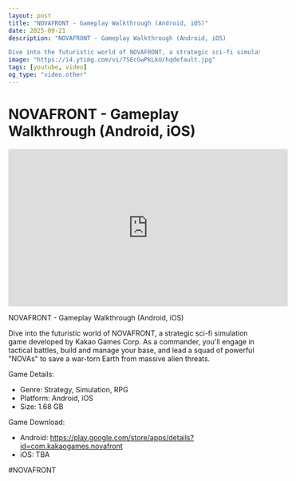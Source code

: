 ```yaml
---
layout: post
title: "NOVAFRONT - Gameplay Walkthrough (Android, iOS)"
date: 2025-09-21
description: "NOVAFRONT - Gameplay Walkthrough (Android, iOS)

Dive into the futuristic world of NOVAFRONT, a strategic sci-fi simulation game developed by Kakao Game..."
image: "https://i4.ytimg.com/vi/7SEcGwPkLkU/hqdefault.jpg"
tags: [youtube, video]
og_type: "video.other"
---
```


<script type="application/ld+json">
{
  "@context": "http://schema.org",
  "@type": "VideoObject",
  "name": "NOVAFRONT - Gameplay Walkthrough (Android, iOS)",
  "description": "NOVAFRONT - Gameplay Walkthrough (Android, iOS)\n\nDive into the futuristic world of NOVAFRONT, a strategic sci-fi simulation game developed by Kakao Games Corp. As a commander, you'll engage in tactical battles, build and manage your base, and lead a squad of powerful \\\"NOVAs\\\" to save a war-torn Earth from massive alien threats.\n\nGame Details:\n\n- Genre: Strategy, Simulation, RPG\n- Platform: Android, iOS\n- Size: 1.68 GB\n\nGame Download:\n\n- Android: https://play.google.com/store/apps/details?id=com.kakaogames.novafront\n- iOS: TBA\n\n#NOVAFRONT",
  "thumbnailUrl": "https://i4.ytimg.com/vi/7SEcGwPkLkU/hqdefault.jpg",
  "uploadDate": "2025-09-21T02:53:11",
  "embedUrl": "https://www.youtube.com/embed/7SEcGwPkLkU",
  "publisher": {
    "@type": "Person",
    "name": "Celo Zaga"
  },
  "mainEntityOfPage": {
    "@type": "WebPage",
    "@id": "https://celozaga.github.io/2025/09/21/novafront---gameplay-walkthrough-(android,-ios)-7SEcGwPkLkU.html"
  },
  "duration": "PT0M0S"
}
</script>

<script type="application/ld+json">
{
  "@context": "http://schema.org",
  "@type": "BlogPosting",
  "headline": "NOVAFRONT - Gameplay Walkthrough (Android, iOS)",
  "image": "https://i4.ytimg.com/vi/7SEcGwPkLkU/hqdefault.jpg",
  "publisher": {
    "@type": "Person",
    "name": "Celo Zaga"
  },
  "url": "https://celozaga.github.io/2025/09/21/novafront---gameplay-walkthrough-(android,-ios)-7SEcGwPkLkU.html",
  "datePublished": "2025-09-21T02:53:11",
  "dateCreated": "2025-09-21T02:53:11",
  "dateModified": "2025-09-21T02:53:11",
  "description": "NOVAFRONT - Gameplay Walkthrough (Android, iOS)\n\nDive into the futuristic world of NOVAFRONT, a strategic sci-fi simulation game developed by Kakao Game...",
  "author": {
    "@type": "Person",
    "name": "Celo Zaga"
  },
  "mainEntityOfPage": {
    "@type": "WebPage",
    "@id": "https://celozaga.github.io/2025/09/21/novafront---gameplay-walkthrough-(android,-ios)-7SEcGwPkLkU.html"
  }
}
</script>

<h1 class="youtube-post-title">NOVAFRONT - Gameplay Walkthrough (Android, iOS)</h1>

<iframe width="560" height="315" src="https://www.youtube.com/embed/7SEcGwPkLkU" class="youtube-post-embed" frameborder="0" allowfullscreen></iframe>

<p class="youtube-post-description">NOVAFRONT - Gameplay Walkthrough (Android, iOS)

Dive into the futuristic world of NOVAFRONT, a strategic sci-fi simulation game developed by Kakao Games Corp. As a commander, you'll engage in tactical battles, build and manage your base, and lead a squad of powerful "NOVAs" to save a war-torn Earth from massive alien threats.

Game Details:

- Genre: Strategy, Simulation, RPG
- Platform: Android, iOS
- Size: 1.68 GB

Game Download:

- Android: https://play.google.com/store/apps/details?id=com.kakaogames.novafront
- iOS: TBA

#NOVAFRONT</p>
